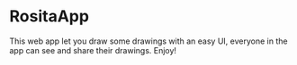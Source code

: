 # RositaApp
This web app let you draw some drawings with an easy UI, everyone in the app
can see and share their drawings.
Enjoy!